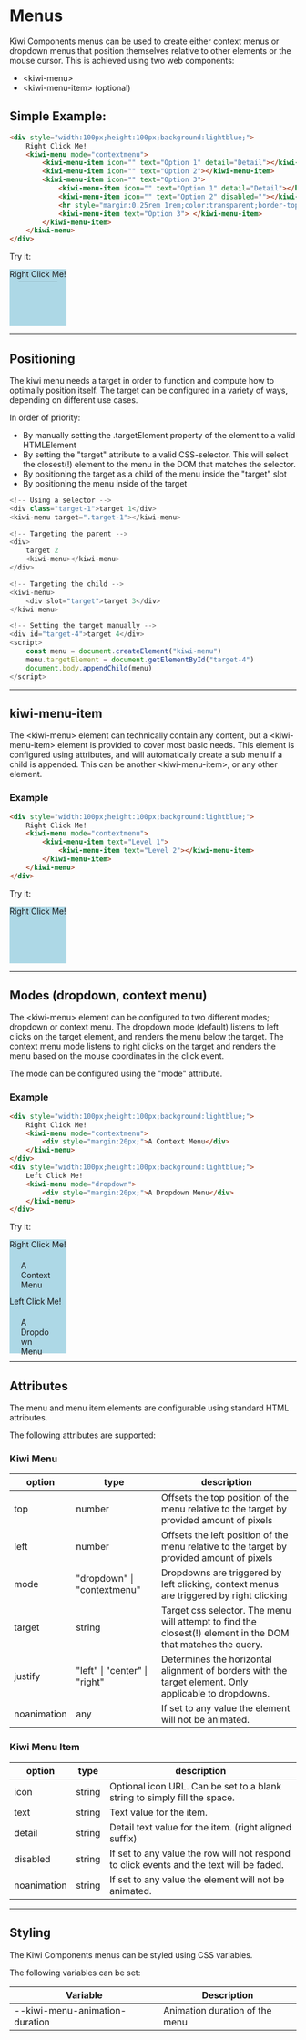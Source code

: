 # Menus

Kiwi Components menus can be used to create either context menus or dropdown menus that position themselves relative to other elements or the mouse cursor. This is achieved using two web components:

-   \<kiwi-menu>
-   \<kiwi-menu-item> (optional)

## Simple Example:

```html
<div style="width:100px;height:100px;background:lightblue;">
	Right Click Me!
	<kiwi-menu mode="contextmenu">
		<kiwi-menu-item icon="" text="Option 1" detail="Detail"></kiwi-menu-item>
		<kiwi-menu-item icon="" text="Option 2"></kiwi-menu-item>
		<kiwi-menu-item icon="" text="Option 3">
			<kiwi-menu-item icon="" text="Option 1" detail="Detail"></kiwi-menu-item>
			<kiwi-menu-item icon="" text="Option 2" disabled=""></kiwi-menu-item>
			<hr style="margin:0.25rem 1rem;color:transparent;border-top:1px solid black;opacity:0.1;" />
			<kiwi-menu-item text="Option 3"> </kiwi-menu-item>
		</kiwi-menu-item>
	</kiwi-menu>
</div>
```

Try it:

<div style="width:100px;height:100px;background:lightblue;-moz-osx-font-smoothing:unset;-webkit-text-size-adjust:unset;">
	Right Click Me!
	<kiwi-menu mode="contextmenu">
		<kiwi-menu-item icon="" text="Option 1" detail="Detail"></kiwi-menu-item>
		<kiwi-menu-item icon="" text="Option 2"></kiwi-menu-item>
		<kiwi-menu-item icon="" text="Option 3">
			<kiwi-menu-item icon="" text="Option 1" detail="Detail"></kiwi-menu-item>
			<kiwi-menu-item icon="" text="Option 2" disabled=""></kiwi-menu-item>
			<hr style="margin:0.25rem 1rem;color:transparent;border-top:1px solid black;opacity:0.1;">
			<kiwi-menu-item text="Option 3"> </kiwi-menu-item>
		</kiwi-menu-item>
	</kiwi-menu>
</div>

---

## Positioning

The kiwi menu needs a target in order to function and compute how to optimally position itself. The target can be configured in a variety of ways, depending on different use cases.

In order of priority:

-   By manually setting the .targetElement property of the element to a valid HTMLElement
-   By setting the "target" attribute to a valid CSS-selector. This will select the closest(!) element to the menu in the DOM that matches the selector.
-   By positioning the target as a child of the menu inside the "target" slot
-   By positioning the menu inside of the target

```javascript
<!-- Using a selector -->
<div class="target-1">target 1</div>
<kiwi-menu target=".target-1"></kiwi-menu>

<!-- Targeting the parent -->
<div>
	target 2
	<kiwi-menu></kiwi-menu>
</div>

<!-- Targeting the child -->
<kiwi-menu>
	<div slot="target">target 3</div>
</kiwi-menu>

<!-- Setting the target manually -->
<div id="target-4">target 4</div>
<script>
	const menu = document.createElement("kiwi-menu")
	menu.targetElement = document.getElementById("target-4")
	document.body.appendChild(menu)
</script>

```

---

## kiwi-menu-item

The \<kiwi-menu> element can technically contain any content, but a \<kiwi-menu-item> element is provided to cover most basic needs. This element is configured using attributes, and will automatically create a sub menu if a child is appended. This can be another \<kiwi-menu-item>, or any other element.

### Example

```html
<div style="width:100px;height:100px;background:lightblue;">
	Right Click Me!
	<kiwi-menu mode="contextmenu">
		<kiwi-menu-item text="Level 1">
			<kiwi-menu-item text="Level 2"></kiwi-menu-item>
		</kiwi-menu-item>
	</kiwi-menu>
</div>
```

Try it:

<div style="width:100px;height:100px;background:lightblue;">
	Right Click Me!
	<kiwi-menu mode="contextmenu">
		<kiwi-menu-item text="Level 1">
			<kiwi-menu-item text="Level 2"></kiwi-menu-item>
		</kiwi-menu-item>
	</kiwi-menu>
</div>

---

## Modes (dropdown, context menu)

The \<kiwi-menu> element can be configured to two different modes; dropdown or context menu. The dropdown mode (default) listens to left clicks on the target element, and renders the menu below the target. The context menu mode listens to right clicks on the target and renders the menu based on the mouse coordinates in the click event.

The mode can be configured using the "mode" attribute.

### Example

```html
<div style="width:100px;height:100px;background:lightblue;">
	Right Click Me!
	<kiwi-menu mode="contextmenu">
		<div style="margin:20px;">A Context Menu</div>
	</kiwi-menu>
</div>
<div style="width:100px;height:100px;background:lightblue;">
	Left Click Me!
	<kiwi-menu mode="dropdown">
		<div style="margin:20px;">A Dropdown Menu</div>
	</kiwi-menu>
</div>
```

Try it:

<div style="width:100px;height:100px;background:lightblue;">
	Right Click Me!
	<kiwi-menu mode="contextmenu">
		<div style="margin:20px;">A Context Menu</div>
	</kiwi-menu>
</div>
<div style="width:100px;height:100px;background:lightblue;">
	Left Click Me!
	<kiwi-menu mode="dropdown">
		<div style="margin:20px;">A Dropdown Menu</div>
	</kiwi-menu>
</div>

---

## Attributes

The menu and menu item elements are configurable using standard HTML attributes.

The following attributes are supported:

### Kiwi Menu

| option      | type                          | description                                                                                                  |
| ----------- | ----------------------------- | ------------------------------------------------------------------------------------------------------------ |
| top         | number                        | Offsets the top position of the menu relative to the target by provided amount of pixels                     |
| left        | number                        | Offsets the left position of the menu relative to the target by provided amount of pixels                    |
| mode        | "dropdown" \| "contextmenu"   | Dropdowns are triggered by left clicking, context menus are triggered by right clicking                      |
| target      | string                        | Target css selector. The menu will attempt to find the closest(!) element in the DOM that matches the query. |
| justify     | "left" \| "center" \| "right" | Determines the horizontal alignment of borders with the target element. Only applicable to dropdowns.        |
| noanimation | any                           | If set to any value the element will not be animated.                                                        |

### Kiwi Menu Item

| option      | type   | description                                                                              |
| ----------- | ------ | ---------------------------------------------------------------------------------------- |
| icon        | string | Optional icon URL. Can be set to a blank string to simply fill the space.                |
| text        | string | Text value for the item.                                                                 |
| detail      | string | Detail text value for the item. (right aligned suffix)                                   |
| disabled    | string | If set to any value the row will not respond to click events and the text will be faded. |
| noanimation | string | If set to any value the element will not be animated.                                    |

---

## Styling

The Kiwi Components menus can be styled using CSS variables.

The following variables can be set:

| Variable                       | Description                    |
| ------------------------------ | ------------------------------ |
| --kiwi-menu-animation-duration | Animation duration of the menu |
